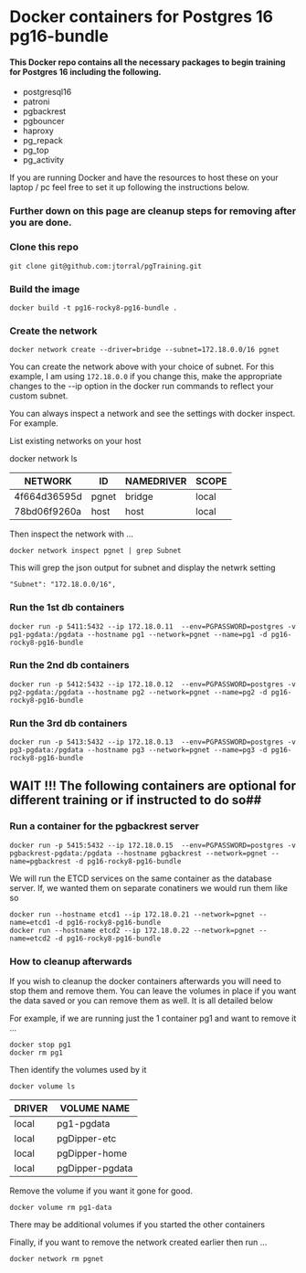 # Docker containers for Postgres 16 pg16-bundle

####  This Docker repo contains all the necessary packages to begin training for Postgres 16 including the following.  

- postgresql16
- patroni
- pgbackrest
- pgbouncer
- haproxy 
- pg_repack
- pg_top
- pg_activity


If you are running Docker and have the resources to host these on your laptop / pc feel free to set it up following the instructions below.

### Further down on this page are cleanup steps for removing after you are done.



### Clone this repo

    git clone git@github.com:jtorral/pgTraining.git

### Build the image

    docker build -t pg16-rocky8-pg16-bundle .

### Create the network 

    docker network create --driver=bridge --subnet=172.18.0.0/16 pgnet

You can create the network above with your choice of subnet. For this example, I am using `172.18.0.0` if you change this, make the appropriate changes to the --ip option in the docker run commands  to reflect your custom subnet.

You can always inspect a network and see the settings with docker inspect.  For example.

List existing networks on your host

docker network ls  

|NETWORK| ID| NAMEDRIVER |SCOPE|
|---|---|---|---|
|4f664d36595d|pgnet|bridge|local|
|78bd06f9260a|host|host|local|



Then inspect the network with ...

    docker network inspect pgnet | grep Subnet

This will grep the json output for subnet and display the netwrk setting

    "Subnet": "172.18.0.0/16",


### Run the 1st db containers

    docker run -p 5411:5432 --ip 172.18.0.11  --env=PGPASSWORD=postgres -v pg1-pgdata:/pgdata --hostname pg1 --network=pgnet --name=pg1 -d pg16-rocky8-pg16-bundle

### Run the 2nd db containers


    docker run -p 5412:5432 --ip 172.18.0.12  --env=PGPASSWORD=postgres -v pg2-pgdata:/pgdata --hostname pg2 --network=pgnet --name=pg2 -d pg16-rocky8-pg16-bundle


### Run the 3rd db containers

    docker run -p 5413:5432 --ip 172.18.0.13  --env=PGPASSWORD=postgres -v pg3-pgdata:/pgdata --hostname pg3 --network=pgnet --name=pg3 -d pg16-rocky8-pg16-bundle



## WAIT !!! The following containers are optional for different training or if instructed to do so## 


### Run a container for the pgbackrest server

    docker run -p 5415:5432 --ip 172.18.0.15  --env=PGPASSWORD=postgres -v pgbackrest-pgdata:/pgdata --hostname pgbackrest --network=pgnet --name=pgbackrest -d pg16-rocky8-pg16-bundle


We will run the ETCD services on the same container as the database server.  If, we wanted them on separate conatiners we would run them like so

    docker run --hostname etcd1 --ip 172.18.0.21 --network=pgnet --name=etcd1 -d pg16-rocky8-pg16-bundle
    docker run --hostname etcd2 --ip 172.18.0.22 --network=pgnet --name=etcd2 -d pg16-rocky8-pg16-bundle


### How to cleanup afterwards ###

If you wish to cleanup the docker containers afterwards you will need to stop them and remove them.
You can leave the volumes in place if you want the data saved or you can remove them as well. It is all detailed below



For example, if we are running just the 1 container pg1 and want to remove it ...


    docker stop pg1
    docker rm pg1


Then identify the volumes used by it

    docker volume ls


|DRIVER|    VOLUME NAME|
|---|---|
|local|pg1-pgdata|
|local|pgDipper-etc|
|local|pgDipper-home|
|local|pgDipper-pgdata|


Remove the volume if you want it gone for good.

    docker volume rm pg1-data

There may be additional volumes if you started the other containers

Finally, if you want to remove the network created earlier then run ...

    docker network rm pgnet



